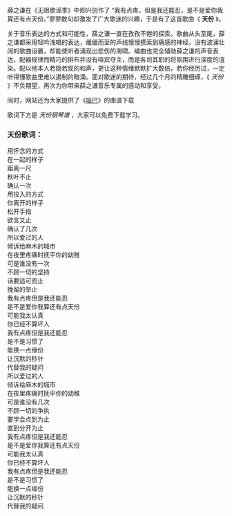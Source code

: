 

薛之谦在《无限歌谣季》中即兴创作了 “我有点疼，但是我还能忍，是不是爱你我算还有点天份。”寥寥数句却激发了广大歌迷的兴趣，于是有了这首歌曲《 **天份**
》。

关于音乐表达的方式和可能性，薛之谦一直在孜孜不倦的探索。歌曲从头至尾，薛之谦都采用轻吟浅唱的表达，缓缓而至的声线慢慢摸索到痛感的神经，没有波澜壮阔的歌曲设置，却能使听者涌现出悲伤的海啸。编曲也完全辅助薛之谦的声音表达，配器规律而精巧的排布并没有喧宾夺主，而是各司其职的将氛围进行深度的渲染。配以他本人若隐若现的和声，更让这种情绪默默扩大数倍，若你经历过，一定听得懂歌曲里难以遏制的暗涌。面对歌迷的期待，经过几个月的精雕细琢，《
_天份_ 》不负期望，再次为你带来薛之谦音乐专属的感动和享受。

同时，网站还为大家提供了《[哑巴](Music-9112-哑巴-薛之谦.html "哑巴")》的曲谱下载

歌词下方是 _天份钢琴谱_ ，大家可以免费下载学习。

### 天份歌词：

用怀念的方式  
在一起的样子  
距离一尺  
秋叶不止  
确认一次  
用投入的方式  
你离开的样子  
松开手指  
欲言又止  
确认了几次  
所以爱过的人  
倾诉给麻木的城市  
在夜里疼痛时抚平你的幼稚  
可是谁没有一次  
不顾一切的坚持  
话要适可而止  
挽留的举止  
我有点疼但是我还能忍  
是不是爱你我算还有点天份  
可能我太认真  
你已经不算坏人  
我有点疼但是我还能忍  
是不是习惯了  
能换一点缘份  
让沉默的秒针  
代替我的疑问  
所以爱过的人  
倾诉给麻木的城市  
在夜里疼痛时抚平你的幼稚  
可是谁没有几次  
不顾一切的争执  
要学会点到为止  
直到分开为止  
我有点疼但是我还能忍  
是不是爱你我算还有点天份  
可能我太认真  
你已经不算坏人  
我有点疼但是我还能忍  
是不是习惯了  
能换一点缘份  
让沉默的秒针  
代替我的疑问

